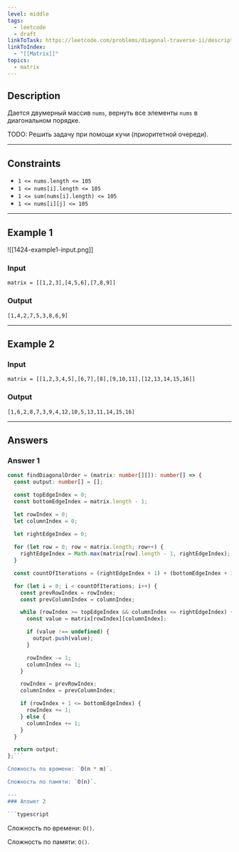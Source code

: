 ```yaml
---
level: middle
tags:
  - leetcode
  - draft
linkToTask: https://leetcode.com/problems/diagonal-traverse-ii/description/
linkToIndex:
  - "[[Matrix]]"
topics:
  - matrix
---
```

## Description

Дается двумерный массив `nums`, вернуть все элементы `nums` в диагональном порядке.

TODO: Решить задачу при помощи кучи (приоритетной очереди).

---
## Constraints

- `1 <= nums.length <= 105`
- `1 <= nums[i].length <= 105`
- `1 <= sum(nums[i].length) <= 105`
- `1 <= nums[i][j] <= 105`

---
## Example 1

![[1424-example1-input.png]]
### Input

```
matrix = [[1,2,3],[4,5,6],[7,8,9]]
```
### Output

```
[1,4,2,7,5,3,8,6,9]
```

---
## Example 2

### Input

```
matrix = [[1,2,3,4,5],[6,7],[8],[9,10,11],[12,13,14,15,16]]
```
### Output

```
[1,6,2,8,7,3,9,4,12,10,5,13,11,14,15,16]
```

---
## Answers

### Answer 1

```typescript
const findDiagonalOrder = (matrix: number[][]): number[] => {
  const output: number[] = [];

  const topEdgeIndex = 0;
  const bottomEdgeIndex = matrix.length - 1;

  let rowIndex = 0;
  let columnIndex = 0;
  
  let rightEdgeIndex = 0;

  for (let row = 0; row < matrix.length; row++) {
    rightEdgeIndex = Math.max(matrix[row].length - 1, rightEdgeIndex);
  }

  const countOfIterations = (rightEdgeIndex + 1) + (bottomEdgeIndex + 1) - 1;

  for (let i = 0; i < countOfIterations; i++) {
    const prevRowIndex = rowIndex;
    const prevColumnIndex = columnIndex;

    while (rowIndex >= topEdgeIndex && columnIndex <= rightEdgeIndex) {
      const value = matrix[rowIndex][columnIndex];

      if (value !== undefined) {
        output.push(value);
      }

      rowIndex -= 1;
      columnIndex += 1;
    }

    rowIndex = prevRowIndex;
    columnIndex = prevColumnIndex;

    if (rowIndex + 1 <= bottomEdgeIndex) {
      rowIndex += 1;
    } else {
      columnIndex += 1;
    }
  }

  return output;
};```

Сложность по времени: `O(n * m)`.

Сложность по памяти: `O(n)`.

---
### Answer 2

```typescript
```

Сложность по времени: `O()`.

Сложность по памяти: `O()`.

